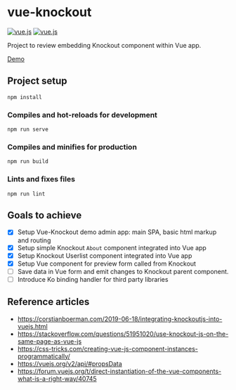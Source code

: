 # vue-knockout
[![vue.js](https://img.shields.io/badge/vue.js-2.6.11-brightgreen)](https://github.com/vuejs/vue)
[![vue.js](https://img.shields.io/badge/knockout-3.5.1-brightgreen)](https://github.com/knockout/knockout)

Project to review embedding Knockout component within Vue app.

[Demo](https://alla-danchenko.github.io/vue-knockout/)

## Project setup
```
npm install
```

### Compiles and hot-reloads for development
```
npm run serve
```

### Compiles and minifies for production
```
npm run build
```

### Lints and fixes files
```
npm run lint
```

## Goals to achieve
- [x] Setup Vue-Knockout demo admin app: main SPA, basic html markup and routing
- [x] Setup simple Knockout `About` component integrated into Vue app
- [x] Setup Knockout Userlist component integrated into Vue app
- [x] Setup Vue component for preview form called from Knockout
- [ ] Save data in Vue form and emit changes to Knockout parent component.
- [ ] Introduce Ko binding handler for third party libraries

## Reference articles
- https://corstianboerman.com/2019-06-18/integrating-knockoutjs-into-vuejs.html
- https://stackoverflow.com/questions/51951020/use-knockout-js-on-the-same-page-as-vue-js
- https://css-tricks.com/creating-vue-js-component-instances-programmatically/
- https://vuejs.org/v2/api/#propsData
- https://forum.vuejs.org/t/direct-instantiation-of-the-vue-components-what-is-a-right-way/40745

